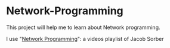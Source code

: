 # Network-Programming

This project will help me to learn about Network programming.

I use "[Network Programming](https://youtube.com/playlist?list=PL9IEJIKnBJjH_zM5LnovnoaKlXML5qh17)": a videos playlist of Jacob Sorber

